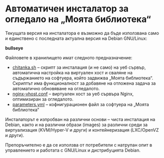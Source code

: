 # Автоматичен инсталатор за огледало на „Моята библиотека“

Текущата версия на инсталатора е възможно да бъде използвана само и единствено с последната актуална версия на Debian GNU/Linux:

**bullseye**

Файловете в хранилището имат следното предназначение:

 - [chitanka.sh](https://github.com/chitanka/chitanka-installer/blob/master/chitanka.sh "chitanka.sh") – скрипт за инсталация (и не само) на уеб сървър, автоматична настройка на виртуален хост и сваляне на съдържанието на софтуера, който задвижва „Моята библиотека“. Скриптът има функционалност за добавяне на отложена задача за автоматично обновяване на огледалото.
 - [nginx-vhost.conf](https://github.com/chitanka/chitanka-installer/blob/master/nginx-vhost.conf "nginx-vhost.conf") – виртуален хост за уеб сървъра Nginx, оптимизиран за огледалото.
 - [parameters.yml](https://github.com/chitanka/chitanka-installer/blob/master/parameters.yml "parameters.yml") – кофнигурационен файл за софтуера на „Моята библиотека“ 

Инсталаторът е изпробван на различни основи – чиста инсталация на Debian, както и на различни образи (images) за различни среди за виртуализация (KVM/Hyper-V и други) и контейнеризация (LXC/OpenVZ и други).

Препоръчително е да се използва от потребители с натрупан опит в управлението и работата с GNU/Linux и дистрибуцията Debian.
